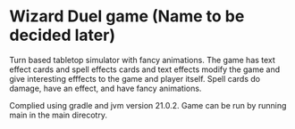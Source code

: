 # Wizard Duel game (Name to be decided later)

Turn based tabletop simulator with fancy animations. The game has text effect cards and spell effects cards and 
text effects modify the game and give interesting efffects to the game and player itself.
Spell cards do damage, have an effect, and have fancy animations. 

Complied using gradle and jvm version 21.0.2. 
Game can be run by running main in the main direcotry.

